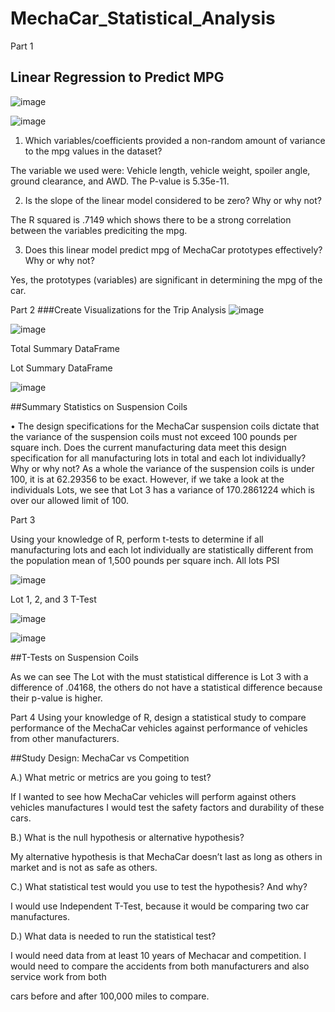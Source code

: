 # MechaCar_Statistical_Analysis

Part 1

## Linear Regression to Predict MPG

 ![image](https://user-images.githubusercontent.com/112505962/215128576-22335ed4-a354-48e6-97e8-1673bf50ebf8.png)



![image](https://user-images.githubusercontent.com/112505962/215128659-a2d4e1aa-9676-4506-99e4-4534f3aa84b3.png)



 

1. Which variables/coefficients provided a non-random amount of variance to the mpg values in the dataset?

The variable we used were: Vehicle length, vehicle weight, spoiler angle, ground clearance, and AWD. The P-value is 5.35e-11.

2. Is the slope of the linear model considered to be zero? Why or why not?

The R squared is .7149 which shows there to be a strong correlation between the variables prediciting the mpg.

3. Does this linear model predict mpg of MechaCar prototypes effectively? Why or why not?


Yes, the prototypes (variables) are significant in determining the mpg of the car.

Part 2
###Create Visualizations for the Trip Analysis
![image](https://user-images.githubusercontent.com/112505962/215128738-c4e84a7c-80cd-4496-9ead-c1cd9e268e7d.png)

 ![image](https://user-images.githubusercontent.com/112505962/215128803-c2fc0272-77a6-41ad-9c9b-32f8c91fd479.png)

Total Summary DataFrame

 
Lot Summary DataFrame

![image](https://user-images.githubusercontent.com/112505962/215128847-493a9cc0-9096-4ed0-bf4b-43218b6c19dd.png)
 

##Summary Statistics on Suspension Coils

•	The design specifications for the MechaCar suspension coils dictate that the variance of the suspension coils must not exceed 100 pounds per square inch. Does the current manufacturing data meet this design specification for all manufacturing lots in total and each lot individually? Why or why not?
As a whole the variance of the suspension coils is under 100, it is at 62.29356 to be exact. However, if we take a look at the individuals Lots, we see that Lot 3 has a variance of 170.2861224 which is over our allowed limit of 100.

Part 3

Using your knowledge of R, perform t-tests to determine if all manufacturing lots and each lot individually are statistically different from the population mean of 1,500 pounds per square inch.
All lots PSI
 


![image](https://user-images.githubusercontent.com/112505962/215128938-fe9e8e1c-f7f1-497e-a974-4ea8bfcd5c96.png)

 


Lot 1, 2, and 3 T-Test
 
 ![image](https://user-images.githubusercontent.com/112505962/215129027-98c117ce-357f-4569-b6f6-f3b7e7b2b20d.png)

![image](https://user-images.githubusercontent.com/112505962/215129102-54877e55-a006-4bee-9352-41800939c9de.png)


 

##T-Tests on Suspension Coils

As we can see The Lot with the must statistical difference is Lot 3 with a difference of .04168, the others do not have a statistical difference because their p-value is higher. 


Part 4
Using your knowledge of R, design a statistical study to compare performance of the MechaCar vehicles against performance of vehicles from other manufacturers.

##Study Design: MechaCar vs Competition

A.) What metric or metrics are you going to test?

If I wanted to see how MechaCar vehicles will perform against others vehicles manufactures I would test the safety factors and durability of these cars. 

B.) What is the null hypothesis or alternative hypothesis?

My alternative hypothesis is that MechaCar doesn’t last as long as others in market and is not as safe as others. 

C.) What statistical test would you use to test the hypothesis? And why?

I would use Independent T-Test, because it would be comparing two car manufactures. 

D.) What data is needed to run the statistical test?

I would need data from at least 10 years of Mechacar and competition. I would need to compare the accidents from both manufacturers and also service work from both 

cars before and after 100,000 miles to compare. 
